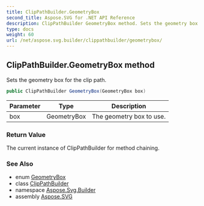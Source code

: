 ```yaml
---
title: ClipPathBuilder.GeometryBox
second_title: Aspose.SVG for .NET API Reference
description: ClipPathBuilder GeometryBox method. Sets the geometry box for the clip path
type: docs
weight: 60
url: /net/aspose.svg.builder/clippathbuilder/geometrybox/
---
```

## ClipPathBuilder.GeometryBox method

Sets the geometry box for the clip path.

```csharp
public ClipPathBuilder GeometryBox(GeometryBox box)
```

| Parameter | Type | Description |
| --- | --- | --- |
| box | GeometryBox | The geometry box to use. |

### Return Value

The current instance of ClipPathBuilder for method chaining.

### See Also

* enum [GeometryBox](../../geometrybox/)
* class [ClipPathBuilder](../)
* namespace [Aspose.Svg.Builder](../../../aspose.svg.builder/)
* assembly [Aspose.SVG](../../../)
